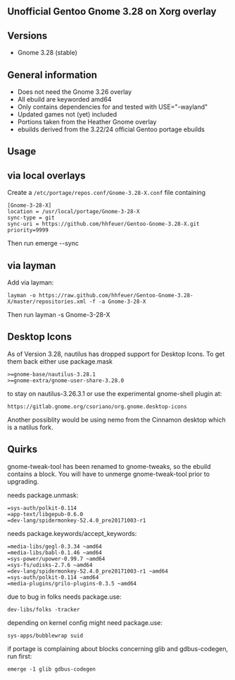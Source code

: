 Unofficial Gentoo Gnome 3.28 on Xorg overlay
--------------------------------------------

Versions
--------

 - Gnome 3.28 (stable)

General information
-------------------

 - Does not need the Gnome 3.26 overlay
 - All ebuild are keyworded amd64
 - Only contains dependencies for and tested with USE="-wayland"
 - Updated games not (yet) included
 - Portions taken from the Heather Gnome overlay
 - ebuilds derived from the 3.22/24 official Gentoo portage ebuilds

Usage
-----

## via local overlays

Create a `/etc/portage/repos.conf/Gnome-3.28-X.conf` file containing

```
[Gnome-3-28-X]
location = /usr/local/portage/Gnome-3-28-X
sync-type = git
sync-uri = https://github.com/hhfeuer/Gentoo-Gnome-3.28-X.git
priority=9999
```

Then run emerge --sync

## via layman

Add via layman:

	layman -o https://raw.github.com/hhfeuer/Gentoo-Gnome-3.28-X/master/repositories.xml -f -a Gnome-3-28-X

Then run layman -s Gnome-3-28-X

Desktop Icons
-------------
As of Version 3.28, nautilus has dropped support for Desktop Icons. To get them back either use package.mask

	>=gnome-base/nautilus-3.28.1
	>=gnome-extra/gnome-user-share-3.28.0

to stay on nautilus-3.26.3.1 or use the experimental gnome-shell plugin at:

	https://gitlab.gnome.org/csoriano/org.gnome.desktop-icons

Another possiblity would be using nemo from the Cinnamon desktop which is a natilus fork.

Quirks
------
gnome-tweak-tool has been renamed to gnome-tweaks, so the ebuild contains a block. You will have to unmerge gnome-tweak-tool prior to upgrading.

needs package.unmask:

	=sys-auth/polkit-0.114
	=app-text/libgepub-0.6.0
	=dev-lang/spidermonkey-52.4.0_pre20171003-r1

needs package.keywords/accept_keywords:

	=media-libs/gegl-0.3.34 ~amd64
	=media-libs/babl-0.1.46 ~amd64
	=sys-power/upower-0.99.7 ~amd64
	=sys-fs/udisks-2.7.6 ~amd64
	=dev-lang/spidermonkey-52.4.0_pre20171003-r1 ~amd64
	=sys-auth/polkit-0.114 ~amd64
	=media-plugins/grilo-plugins-0.3.5 ~amd64

due to bug in folks needs package.use:

	dev-libs/folks -tracker

depending on kernel config might need package.use:

	sys-apps/bubblewrap suid

if portage is complaining about blocks concerning glib and gdbus-codegen, run first:

	emerge -1 glib gdbus-codegen




